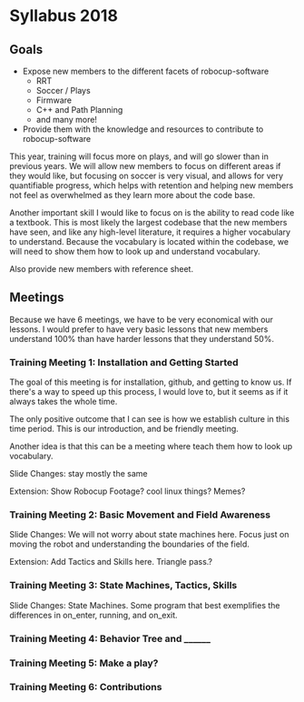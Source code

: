 # Syllabus 2018

## Goals

* Expose new members to the different facets of robocup-software
	* RRT
	* Soccer / Plays
	* Firmware
	* C++ and Path Planning
	* and many more!
* Provide them with the knowledge and resources to contribute to robocup-software

This year, training will focus more on plays, and will go slower than in previous years. We will allow new members to focus on different areas if they would like, but focusing on soccer is very visual, and allows for very quantifiable progress, which helps with retention and helping new members not feel as overwhelmed as they learn more about the code base. 

Another important skill I would like to focus on is the ability to read code like a textbook. This is most likely the largest codebase that the new members have seen, and like any high-level literature, it requires a higher vocabulary to understand. Because the vocabulary is located within the codebase, we will need to show them how to look up and understand vocabulary. 

Also provide new members with reference sheet. 

## Meetings

Because we have 6 meetings, we have to be very economical with our lessons. I would prefer to have very basic lessons that new members understand 100% than have harder lessons that they understand 50%. 

### Training Meeting 1: Installation and Getting Started
The goal of this meeting is for installation, github, and getting to know us. If there's a way to speed up this process, I would love to, but it seems as if it always takes the whole time.

The only positive outcome that I can see is how we establish culture in this time period. This is our introduction, and be friendly meeting. 

Another idea is that this can be a meeting where teach them how to look up vocabulary. 

Slide Changes: stay mostly the same

Extension: Show Robocup Footage? cool linux things? Memes?

### Training Meeting 2: Basic Movement and Field Awareness

Slide Changes: We will not worry about state machines here. Focus just on moving the robot and understanding the boundaries of the field. 

Extension: Add Tactics and Skills here. Triangle pass.?

### Training Meeting 3: State Machines, Tactics, Skills 

Slide Changes: State Machines. Some program that best exemplifies the differences in on_enter, running, and on_exit. 

### Training Meeting 4: Behavior Tree and ______

### Training Meeting 5: Make a play?

### Training Meeting 6: Contributions

